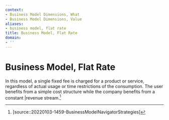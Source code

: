 ```yaml
---
context:
- Business Model Dimensions, What
- Business Model Dimensions, Value
aliases:
- business model, flat rate
title: Business Model, Flat Rate
domain:
- ''
---
```


# Business Model, Flat Rate

In this model, a single fixed fee is charged for a product or service, regardless of actual usage or time restrictions of the consumption. The user benefits from a simple cost structure while the company benefits from a constant |revenue stream.[^1]

[^1]: [source::20220103-1459-BusinessModelNavigatorStrategies]
